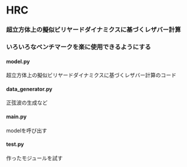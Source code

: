 HRC
====

### 超立方体上の擬似ビリヤードダイナミクスに基づくレザバー計算
### いろいろなベンチマークを楽に使用できるようにする


#### model.py
超立方体上の擬似ビリヤードダイナミクスに基づくレザバー計算のコード

#### data_generator.py
正弦波の生成など

#### main.py
modelを呼び出す

#### test.py
作ったモジュールを試す
